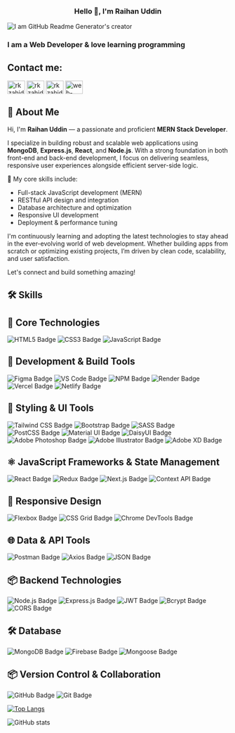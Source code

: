 <h3 align="center">Hello 👋, I'm Raihan Uddin</h3>

![I am GitHub Readme Generator's creator](https://i.postimg.cc/K8mp3fpW/Make-github-banner-simple-background-image-as-a-code-and-over-color-gradient-simple-my-name-Raihan.jpg)



### I am a Web Developer & love learning programming 
<h2>Contact me:</h2>
<p align="left">
<a href="https://linkedin.com/in/rkzahidhassandipu" target="blank"><img align="center" src="https://raw.githubusercontent.com/rahuldkjain/github-profile-readme-generator/master/src/images/icons/Social/linked-in-alt.svg" alt="rkzahidhassandipu" height="30" width="40" /></a>
<a href="https://fb.com/rkzahidhassandipu" target="blank"><img align="center" src="https://raw.githubusercontent.com/rahuldkjain/github-profile-readme-generator/master/src/images/icons/Social/facebook.svg" alt="rkzahidhassandipu" height="30" width="40" /></a>
<a href="https://www.behance.net/rkzahidhassandipu" target="blank"><img align="center" src="https://raw.githubusercontent.com/rahuldkjain/github-profile-readme-generator/master/src/images/icons/Social/behance.svg" alt="rkzahidhassandipu" height="30" width="40" /></a>
<a href="https://www.youtube.com/c/web-coding-tutorial-" target="blank"><img align="center" src="https://raw.githubusercontent.com/rahuldkjain/github-profile-readme-generator/master/src/images/icons/Social/youtube.svg" alt="web-coding-tutorial-" height="30" width="40" /></a>
</p>

## 👋 About Me

Hi, I'm **Raihan Uddin** — a passionate and proficient **MERN Stack Developer**.

I specialize in building robust and scalable web applications using **MongoDB**, **Express.js**, **React**, and **Node.js**. With a strong foundation in both front-end and back-end development, I focus on delivering seamless, responsive user experiences alongside efficient server-side logic.

🔧 My core skills include:
- Full-stack JavaScript development (MERN)
- RESTful API design and integration
- Database architecture and optimization
- Responsive UI development
- Deployment & performance tuning

I'm continuously learning and adopting the latest technologies to stay ahead in the ever-evolving world of web development. Whether building apps from scratch or optimizing existing projects, I’m driven by clean code, scalability, and user satisfaction.

Let's connect and build something amazing!


<h2 align="left">🛠️ Skills</h2>

## 🧱 Core Technologies
<p><img src="https://img.shields.io/badge/html5-%23E34F26?style=for-the-badge&logo=html5&logoColor=white" alt="HTML5 Badge" />

<img src="https://img.shields.io/badge/CSS3-%23663399?style=for-the-badge&logo=css&logoColor=white" alt="CSS3 Badge" />
<img src="https://img.shields.io/badge/javascript-%23F7DF1E?style=for-the-badge&logo=javascript&logoColor=white" alt="JavaScript Badge" />
</p>

## 🔧 Development & Build Tools
<p>
  <img src="https://img.shields.io/badge/figma-%23F24E1E?style=for-the-badge&logo=figma&logoColor=white" alt="Figma Badge" />
<img src="https://img.shields.io/badge/VS%20Code-%232F61B4?style=for-the-badge&logoColor=white" alt="VS Code Badge" />
<img src="https://img.shields.io/badge/npm-%23CB3837?style=for-the-badge&logo=npm&logoColor=white" alt="NPM Badge" />
<img src="https://img.shields.io/badge/render-%23000000?style=for-the-badge&logo=render&logoColor=white" alt="Render Badge" />
<img src="https://img.shields.io/badge/vercel-%23000000?style=for-the-badge&logo=vercel&logoColor=white" alt="Vercel Badge" />
<img src="https://img.shields.io/badge/netlify-%2300C7B7?style=for-the-badge&logo=netlify&logoColor=white" alt="Netlify Badge" />

</p>

## 💅 Styling & UI Tools
<p>
  <img src="https://img.shields.io/badge/tailwindcss-%2306B6D4?style=for-the-badge&logo=tailwindcss&logoColor=white" alt="Tailwind CSS Badge" />
<img src="https://img.shields.io/badge/bootstrap-%237952B3?style=for-the-badge&logo=bootstrap&logoColor=white" alt="Bootstrap Badge" />
<img src="https://img.shields.io/badge/sass-%23CC6699?style=for-the-badge&logo=sass&logoColor=white" alt="SASS Badge" />
<img src="https://img.shields.io/badge/postcss-%23DD3A0A?style=for-the-badge&logo=postcss&logoColor=white" alt="PostCSS Badge" />
<img src="https://img.shields.io/badge/meterialui-%23007FFF?style=for-the-badge&logo=mui&logoColor=white" alt="Material UI Badge" />
<img src="https://img.shields.io/badge/daisyui-%231AD1A5?style=for-the-badge&logo=daisyui&logoColor=white" alt="DaisyUI Badge" />
<img src="https://img.shields.io/badge/adobe%20photoshop-%23001E36?style=for-the-badge&logo=photopea&logoColor=white" alt="Adobe Photoshop Badge" />
<img src="https://img.shields.io/badge/adobe%20illustrator-%23F2CF63?style=for-the-badge&logoColor=white" alt="Adobe Illustrator Badge" />
<img src="https://img.shields.io/badge/adobe%20xd-%23FFC0CB?style=for-the-badge&logoColor=white" alt="Adobe XD Badge" />

</p>

## ⚛️ JavaScript Frameworks & State Management
<p>
  <img src="https://img.shields.io/badge/react-%2361DAFB?style=for-the-badge&logo=react&logoColor=white" alt="React Badge" />
<img src="https://img.shields.io/badge/redux-%23764ABC?style=for-the-badge&logo=react&logoColor=white" alt="Redux Badge" />
<img src="https://img.shields.io/badge/nextdotjs-%23000000?style=for-the-badge&logo=nextdotjs&logoColor=white" alt="Next.js Badge" />
<img src="https://img.shields.io/badge/context%20api-%232478CC?style=for-the-badge&logo=react&logoColor=white" alt="Context API Badge" />

</p>

## 📱 Responsive Design
<p>
  <img src="https://img.shields.io/badge/flex%20box-%23E34F26?style=for-the-badge&logoColor=white" alt="Flexbox Badge" />
<img src="https://img.shields.io/badge/CSS%20Grid-%23663399?style=for-the-badge&logoColor=white" alt="CSS Grid Badge" />
<img src="https://img.shields.io/badge/DevTools-%23E34F26?style=for-the-badge&logo=googlechrome&logoColor=white" alt="Chrome DevTools Badge" />

</p>


## 🌐 Data & API Tools
<p>
  <img src="https://img.shields.io/badge/postman-%23FF6C37?style=for-the-badge&logo=postman&logoColor=white" alt="Postman Badge" />
<img src="https://img.shields.io/badge/axios-%235A29E4?style=for-the-badge&logo=axios&logoColor=white" alt="Axios Badge" />
<img src="https://img.shields.io/badge/JSON-%23000000?style=for-the-badge&logo=JSON&logoColor=white" alt="JSON Badge" />

</p>

## 📦 Backend Technologies
<p>
  <img src="https://img.shields.io/badge/node.js-%235FA04E?style=for-the-badge&logo=nodedotjs&logoColor=white" alt="Node.js Badge" />
<img src="https://img.shields.io/badge/express-%23000000?style=for-the-badge&logo=express&logoColor=white" alt="Express.js Badge" />
<img src="https://img.shields.io/badge/jsonwebtokens-%23000000?style=for-the-badge&logo=jsonwebtokens&logoColor=white" alt="JWT Badge" />
<img src="https://img.shields.io/badge/bcrypt-%233B66BC?style=for-the-badge&logo=bcrypt&logoColor=white" alt="Bcrypt Badge" />
<img src="https://img.shields.io/badge/CORS-%23ECD53F?style=for-the-badge&logo=CORS&logoColor=white" alt="CORS Badge" />

</p>


## 🛠️ Database
<p>
  <img src="https://img.shields.io/badge/mongodb-%2347A248?style=for-the-badge&logo=mongodb&logoColor=white" alt="MongoDB Badge" />
<img src="https://img.shields.io/badge/firebase-%23DD2C00?style=for-the-badge&logo=firebase&logoColor=white" alt="Firebase Badge" />
<img src="https://img.shields.io/badge/mongoose-%23880000?style=for-the-badge&logo=mongoose&logoColor=white" alt="Mongoose Badge" />

</p>

## 📦 Version Control & Collaboration
<p>
  <img src="https://img.shields.io/badge/github-%23181717?style=for-the-badge&logo=github&logoColor=white" alt="GitHub Badge" />
<img src="https://img.shields.io/badge/git-%23F05032?style=for-the-badge&logo=git&logoColor=white" alt="Git Badge" />

</p>


[![Top Langs](https://github-readme-stats.vercel.app/api/top-langs/?username=rkzahidhassandipu)](https://github.com/rkzahidhassandipu/github-readme-stats)

![GitHub stats](https://github-readme-stats.vercel.app/api?username=rkzahidhassandipu&show_icons=true)  
